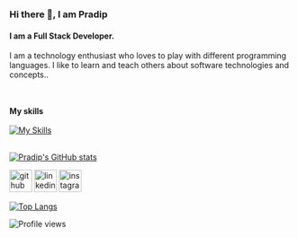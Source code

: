 ### Hi there 👋, I am Pradip

#### I am a Full Stack Developer.

I am a technology enthusiast who loves to play with different programming languages. I like to learn and teach others about software technologies and concepts..


<br><br>
**My skills**<br><br>
[![My Skills](https://skillicons.dev/icons?i=html,css,js,python,django,react,php,mysql,java,git&perline=5)](https://skillicons.dev)
<br><br>

[![Pradip's GitHub stats](https://github-readme-stats.vercel.app/api?username=deepan455)](https://github.com/deepan455/github-readme-stats)

[<img src='https://cdn.jsdelivr.net/npm/simple-icons@3.0.1/icons/github.svg' alt='github' height='40'>](https://github.com/deepan455)  [<img src='https://cdn.jsdelivr.net/npm/simple-icons@3.0.1/icons/linkedin.svg' alt='linkedin' height='40'>](https://www.linkedin.com/in/https://www.linkedin.com/in/deepan455//)  [<img src='https://cdn.jsdelivr.net/npm/simple-icons@3.0.1/icons/instagram.svg' alt='instagram' height='40'>](https://www.instagram.com/https://www.instagram.com/praaw.deep//)  


[![Top Langs](https://github-readme-stats.vercel.app/api/top-langs/?username=deepan455)](https://github.com/anuraghazra/github-readme-stats)

![Profile views](https://gpvc.arturio.dev/deepan455)  
